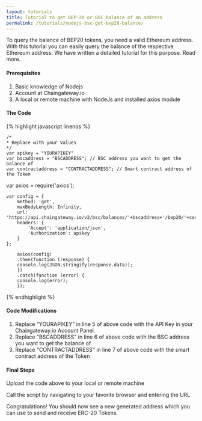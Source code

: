 ```yaml
---
layout: tutorials
title: Tutorial to get BEP-20 or BSC balance of an address
permalink: /tutorials/nodejs-bsc-get-bep20-balance/
---
```


To query the balance of BEP20 tokens, you need a valid Ethereum address. With this tutorial you can easily query the balance of the respective Ethereum address. We have written a detailed tutorial for this purpose. Read more.

#### Prerequisites

1. Basic knowledge of Nodejs
2. Account at Chaingateway.io
3. A local or remote machine with NodeJs and installed axios module

#### The Code

{% highlight javascript linenos %}
    
    /*
    * Replace with your Values
    */
    var apikey = "YOURAPIKEY"
    var bscaddress = "BSCADDRESS"; // BSC address you want to get the balance of
    var contractaddress = "CONTRACTADDRESS"; // Smart contract address of the Token

   var axios = require('axios');

    var config = {
        method: 'get',
        maxBodyLength: Infinity,
        url: 'https://api.chaingateway.io/v2/bsc/balances/'+bscaddress+'/bep20/'+contractaddress,
        headers: { 
            'Accept': 'application/json',
            'Authorization': apikey
        }
    };

        axios(config)
        .then(function (response) {
        console.log(JSON.stringify(response.data));
        })
        .catch(function (error) {
        console.log(error);
        });



{% endhighlight %}



#### Code Modifications

1. Replace “YOURAPIKEY” in line 5 of above code with the API Key in your Chaingateway.io Account Panel.
2. Replace "BSCADDRESS" in line 6 of above code with the BSC address you want to get the balance of.
3. Replace "CONTRACTADDRESS" in line 7 of above code with the smart contract address of the Token

#### Final Steps

Upload the code above to your local or remote machine

Call the script by navigating to your favorite browser and entering the URL

Congratulations! You should now see a new generated address which you can use to send and receive ERC-20 Tokens. 